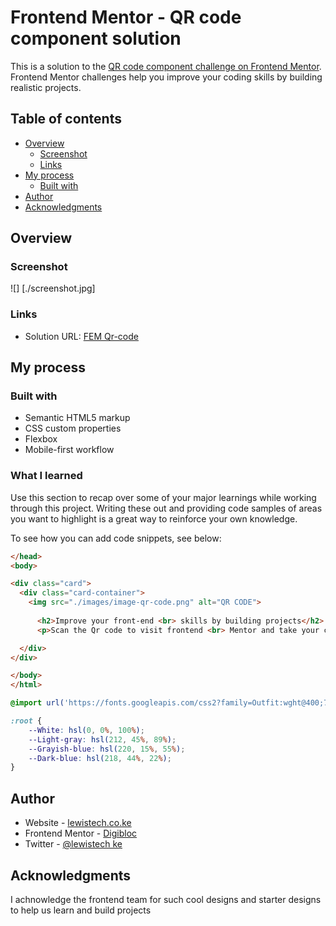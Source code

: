 # Frontend Mentor - QR code component solution

This is a solution to the [QR code component challenge on Frontend Mentor](https://www.frontendmentor.io/challenges/qr-code-component-iux_sIO_H). Frontend Mentor challenges help you improve your coding skills by building realistic projects. 

## Table of contents

- [Overview](#overview)
  - [Screenshot](#screenshot)
  - [Links](#links)
- [My process](#my-process)
  - [Built with](#built-with)
- [Author](#author)
- [Acknowledgments](#acknowledgments)


## Overview

### Screenshot

![] [./screenshot.jpg]


### Links

- Solution URL: [FEM Qr-code](https://github.com/Digibloc/FEM-Qr-Code)

## My process

### Built with

- Semantic HTML5 markup
- CSS custom properties
- Flexbox
- Mobile-first workflow


### What I learned

Use this section to recap over some of your major learnings while working through this project. Writing these out and providing code samples of areas you want to highlight is a great way to reinforce your own knowledge.

To see how you can add code snippets, see below:

```html
</head>
<body>

<div class="card">
  <div class="card-container">
    <img src="./images/image-qr-code.png" alt="QR CODE">
    
      <h2>Improve your front-end <br> skills by building projects</h2>
      <p>Scan the Qr code to visit frontend <br> Mentor and take your coding skills to <br> the next level</p>

  </div>
</div>

</body>
</html>
```
```css
@import url('https://fonts.googleapis.com/css2?family=Outfit:wght@400;700&display=swap');

:root {
    --White: hsl(0, 0%, 100%);
    --Light-gray: hsl(212, 45%, 89%);
    --Grayish-blue: hsl(220, 15%, 55%);
    --Dark-blue: hsl(218, 44%, 22%);
}
```


## Author

- Website - [lewistech.co.ke](https://www.lewistech.co.ke)
- Frontend Mentor - [Digibloc](https://www.frontendmentor.io/profile/Digibloc)
- Twitter - [@lewistech ke](https://www.twitter.com/lewistech)

## Acknowledgments

I achnowledge the frontend team for such cool designs and starter designs to help us learn and build projects

[def]: ./screenshot.jpg